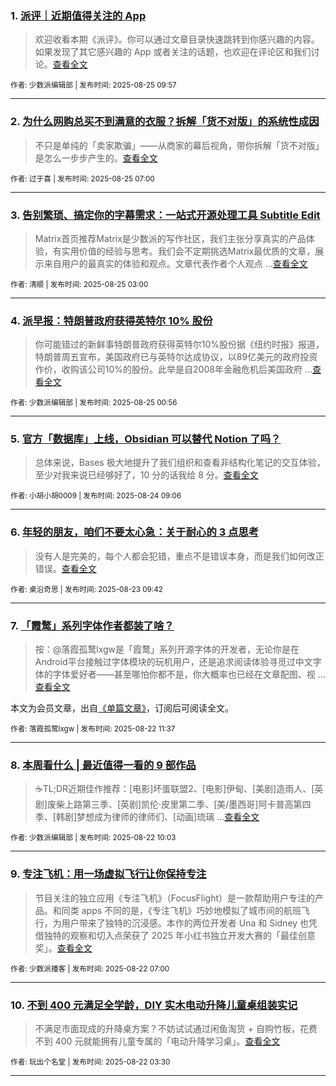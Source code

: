 ### 1. [派评｜近期值得关注的 App](https://sspai.com/post/102085)

> 欢迎收看本期《派评》。你可以通过文章目录快速跳转到你感兴趣的内容。如果发现了其它感兴趣的 App 或者关注的话题，也欢迎在评论区和我们讨论。[查看全文](https://sspai.com/post/102085) 

<sub>作者: 少数派编辑部 | 发布时间: 2025-08-25 09:57</sub>

---


### 2. [为什么网购总买不到满意的衣服？拆解「货不对版」的系统性成因](https://sspai.com/post/101980)

> 不只是单纯的「卖家欺骗」——从商家的幕后视角，带你拆解「货不对版」是怎么一步步产生的。[查看全文](https://sspai.com/post/101980) 

<sub>作者: 过于喜 | 发布时间: 2025-08-25 07:00</sub>

---


### 3. [告别繁琐、搞定你的字幕需求：一站式开源处理工具 Subtitle Edit](https://sspai.com/post/101614)

> Matrix首页推荐Matrix是少数派的写作社区，我们主张分享真实的产品体验，有实用价值的经验与思考。我们会不定期挑选Matrix最优质的文章，展示来自用户的最真实的体验和观点。文章代表作者个人观点 ...[查看全文](https://sspai.com/post/101614) 

<sub>作者: 清顺 | 发布时间: 2025-08-25 03:00</sub>

---


### 4. [派早报：特朗普政府获得英特尔 10% 股份](https://sspai.com/post/102064)

> 你可能错过的新鲜事特朗普政府获得英特尔10%股份据《纽约时报》报道，特朗普周五宣布，美国政府已与英特尔达成协议，以89亿美元的政府投资作价，收购该公司10%的股份。此举是自2008年金融危机后美国政府 ...[查看全文](https://sspai.com/post/102064) 

<sub>作者: 少数派编辑部 | 发布时间: 2025-08-25 00:56</sub>

---


### 5. [官方「数据库」上线，Obsidian 可以替代 Notion 了吗？](https://sspai.com/post/102002)

> 总体来说，Bases 极大地提升了我们组织和查看非结构化笔记的交互体验，至少对我来说已经够好了，10 分的话我给 8 分。[查看全文](https://sspai.com/post/102002) 

<sub>作者: 小胡小胡0009 | 发布时间: 2025-08-24 09:06</sub>

---


### 6. [年轻的朋友，咱们不要太心急：关于耐心的 3 点思考](https://sspai.com/post/101302)

> 没有人是完美的，每个人都会犯错，重点不是错误本身，而是我们如何改正错误。[查看全文](https://sspai.com/post/101302) 

<sub>作者: 桌沿奇思 | 发布时间: 2025-08-23 09:42</sub>

---


### 7. [「霞鹜」系列字体作者都装了啥？](https://sspai.com/prime/story/zhuanglesha-250822)

> 按：@落霞孤鹜lxgw是「霞鹜」系列开源字体的开发者，无论你是在Android平台接触过字体模块的玩机用户，还是追求阅读体验寻觅过中文字体的字体爱好者——甚至哪怕你都不是，你大概率也已经在文章配图、视 ...[查看全文](https://sspai.com/prime/story/zhuanglesha-250822)

本文为会员文章，出自[《单篇文章》](https://sspai.com/prime/precog/single)，订阅后可阅读全文。 

<sub>作者: 落霞孤鹜lxgw | 发布时间: 2025-08-22 11:37</sub>

---


### 8. [本周看什么 | 最近值得一看的 9 部作品](https://sspai.com/post/102041)

> ☕️TL;DR近期佳作推荐：[电影]坏蛋联盟2、[电影]伊甸、[美剧]造雨人、[英剧]废柴上路第三季、[英剧]凯伦·皮里第二季、[美/墨西哥]阿卡普高第四季、[韩剧]梦想成为律师的律师们、[动画]琉璃 ...[查看全文](https://sspai.com/post/102041) 

<sub>作者: 少数派编辑部 | 发布时间: 2025-08-22 10:03</sub>

---


### 9. [专注飞机：用一场虚拟飞行让你保持专注](https://sspai.com/post/101971)

> 节目关注的独立应用《专注飞机》（FocusFlight）是一款帮助用户专注的产品。和同类 apps 不同的是，《专注飞机》巧妙地模拟了城市间的航班飞行，为用户带来了独特的沉浸感。本作的两位开发者 Una 和 Sidney 也凭借独特的观察和切入点荣获了 2025 年小红书独立开发大赛的「最佳创意奖」。[查看全文](https://sspai.com/post/101971) 

<sub>作者: 少数派播客 | 发布时间: 2025-08-22 07:00</sub>

---


### 10. [不到 400 元满足全学龄，DIY 实木电动升降儿童桌组装实记](https://sspai.com/post/101073)

> 不满足市面现成的升降桌方案？不妨试试通过闲鱼淘货 + 自购竹板，花费不到 400 元就能拥有儿童专属的「电动升降学习桌」。[查看全文](https://sspai.com/post/101073) 

<sub>作者: 玩出个名堂 | 发布时间: 2025-08-22 03:30</sub>

---

